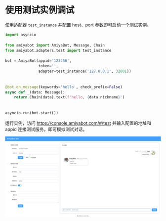 # 使用测试实例调试

使用适配器 `test_instance` 并配置 host、port 参数即可启动一个测试实例。

```python
import asyncio

from amiyabot import AmiyaBot, Message, Chain
from amiyabot.adapters.test import test_instance

bot = AmiyaBot(appid='123456',
               token='',
               adapter=test_instance('127.0.0.1', 32001))


@bot.on_message(keywords='hello', check_prefix=False)
async def _(data: Message):
    return Chain(data).text(f'hello, {data.nickname}')


asyncio.run(bot.start())
```

运行实例，访问 https://console.amiyabot.com/#/test 并输入配置的地址和 appid 连接测试服务，即可模拟测试对话。

![test.png](../../assets/console/test.png)
